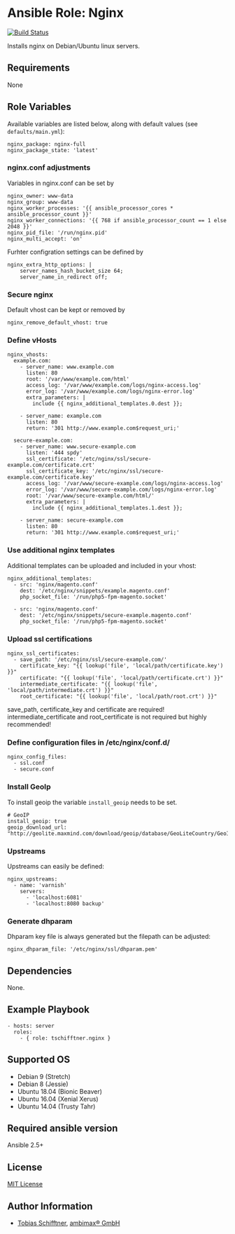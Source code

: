 # Ansible Role: Nginx

[![Build Status](https://travis-ci.org/tschifftner/ansible-role-nginx.svg)](https://travis-ci.org/tschifftner/ansible-role-nginx)

Installs nginx on Debian/Ubuntu linux servers.

## Requirements

None

## Role Variables

Available variables are listed below, along with default values (see `defaults/main.yml`):

```
nginx_package: nginx-full
nginx_package_state: 'latest'
```

### nginx.conf adjustments

Variables in nginx.conf can be set by
```
nginx_owner: www-data
nginx_group: www-data
nginx_worker_processes: '{{ ansible_processor_cores * ansible_processor_count }}'
nginx_worker_connections: '{{ 768 if ansible_processor_count == 1 else 2048 }}'
nginx_pid_file: '/run/nginx.pid'
nginx_multi_accept: 'on'
```

Furhter configration settings can be defined by

```
nginx_extra_http_options: |
    server_names_hash_bucket_size 64;
    server_name_in_redirect off;    
```

### Secure nginx

Default vhost can be kept or removed by
```
nginx_remove_default_vhost: true
```

### Define vHosts

```
nginx_vhosts:
  example.com:
    - server_name: www.example.com
      listen: 80
      root: '/var/www/example.com/html'
      access_log: '/var/www/example.com/logs/nginx-access.log'
      error_log: '/var/www/example.com/logs/nginx-error.log'
      extra_parameters: |
        include {{ nginx_additional_templates.0.dest }};

    - server_name: example.com
      listen: 80
      return: '301 http://www.example.com$request_uri;'

  secure-example.com:
    - server_name: www.secure-example.com
      listen: '444 spdy'
      ssl_certificate: '/etc/nginx/ssl/secure-example.com/certificate.crt'
      ssl_certificate_key: '/etc/nginx/ssl/secure-example.com/certificate.key'
      access_log: '/var/www/secure-example.com/logs/nginx-access.log'
      error_log: '/var/www/secure-example.com/logs/nginx-error.log'
      root: '/var/www/secure-example.com/html/'
      extra_parameters: |
        include {{ nginx_additional_templates.1.dest }};

    - server_name: secure-example.com
      listen: 80
      return: '301 http://www.example.com$request_uri;'

```

### Use additional nginx templates

Additional templates can be uploaded and included in your vhost:

```
nginx_additional_templates:
  - src: 'nginx/magento.conf'
    dest: '/etc/nginx/snippets/example.magento.conf'
    php_socket_file: '/run/php5-fpm-magento.socket'
    
  - src: 'nginx/magento.conf'
    dest: '/etc/nginx/snippets/secure-example.magento.conf'
    php_socket_file: '/run/php5-fpm-magento.socket'
```

### Upload ssl certifications

```
nginx_ssl_certificates:
  - save_path: '/etc/nginx/ssl/secure-example.com/'
    certificate_key: "{{ lookup('file', 'local/path/certificate.key') }}"
    certificate: "{{ lookup('file', 'local/path/certificate.crt') }}"
    intermediate_certificate: "{{ lookup('file', 'local/path/intermediate.crt') }}"
    root_certificate: "{{ lookup('file', 'local/path/root.crt') }}"
```

save_path, certificate_key and certificate are required!
intermediate_certificate and root_certificate is not required but highly recommended!

### Define configuration files in /etc/nginx/conf.d/

```
nginx_config_files:
  - ssl.conf
  - secure.conf
```

### Install GeoIp

To install geoip the variable ```install_geoip``` needs to be set.
```
# GeoIP
install_geoip: true
geoip_download_url: "http://geolite.maxmind.com/download/geoip/database/GeoLiteCountry/GeoIP.dat.gz"
```

### Upstreams

Upstreams can easily be defined:

```
nginx_upstreams:
  - name: 'varnish'
    servers:
      - 'localhost:6081'
      - 'localhost:8080 backup'
```

### Generate dhparam

Dhparam key file is always generated but the filepath can be adjusted:

```
nginx_dhparam_file: '/etc/nginx/ssl/dhparam.pem'
```

## Dependencies

None.

## Example Playbook

    - hosts: server
      roles:
        - { role: tschifftner.nginx }

## Supported OS

 - Debian 9 (Stretch)
 - Debian 8 (Jessie)
 - Ubuntu 18.04 (Bionic Beaver)
 - Ubuntu 16.04 (Xenial Xerus)
 - Ubuntu 14.04 (Trusty Tahr)
 
## Required ansible version

Ansible 2.5+

## License

[MIT License](http://choosealicense.com/licenses/mit/)

## Author Information

 - [Tobias Schifftner](https://twitter.com/tschifftner), [ambimax® GmbH](https://www.ambimax.de)